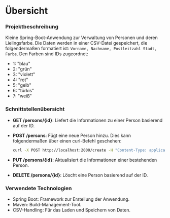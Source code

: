 # Übersicht

### Projektbeschreibung

Kleine Spring-Boot-Anwendung zur Verwaltung von Personen und deren Lielingsfarbe. Die Daten werden in einer CSV-Datei gespeichert, die folgendermaßen formatiert ist: `Vorname, Nachname, Postleitzahl Stadt, Farbe`.
Den Farben sind IDs zugeordnet:

* 1: "blau"
* 2: "grün"
* 3: "violett"
* 4: "rot"
* 5: "gelb"
* 6: "türkis"
* 7: "weiß"

### Schnittstellenübersicht

* **GET /persons/{id}**: Liefert die Informationen zu einer Person basierend auf der ID.

* **POST /persons**: Fügt eine neue Person hinzu. Dies kann folgendermaßen über einen curl-Befehl geschehen:

  ```bash
  curl -X POST http://localhost:2000/create -H "Content-Type: application/json" -d '{"firstName":"Max", "lastName":"Mustermax", "zipcode":"12345", "city":"Stadt", "colour":"2"}'

* **PUT /persons/{id}**: Aktualisiert die Informationen einer bestehenden Person.
* **DELETE /persons/{id}**: Löscht eine Person basierend auf der ID.
### Verwendete Technologien
* Spring Boot: Framework zur Erstellung der Anwendung.
* Maven: Build-Management-Tool.
* CSV-Handling: Für das Laden und Speichern von Daten.
